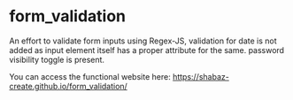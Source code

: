 # form_validation
An effort to validate form inputs using Regex-JS,
validation for date is not added as input element itself has a proper attribute for the same.
password visibility toggle is present.

You can access the functional website here: https://shabaz-create.github.io/form_validation/
